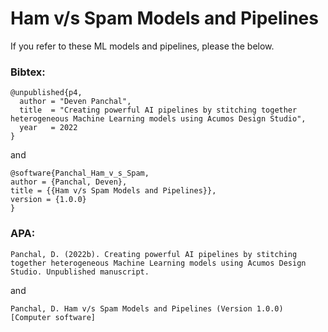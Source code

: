 # Ham v/s Spam Models and Pipelines


If you refer to these ML models and pipelines, please the below.

### Bibtex:
```
@unpublished{p4,
  author = "Deven Panchal",
  title  = "Creating powerful AI pipelines by stitching together heterogeneous Machine Learning models using Acumos Design Studio",
  year   = 2022
}
```
and
```
@software{Panchal_Ham_v_s_Spam,
author = {Panchal, Deven},
title = {{Ham v/s Spam Models and Pipelines}},
version = {1.0.0}
}
```

### APA:
```
Panchal, D. (2022b). Creating powerful AI pipelines by stitching together heterogeneous Machine Learning models using Acumos Design Studio. Unpublished manuscript.
```
and
```
Panchal, D. Ham v/s Spam Models and Pipelines (Version 1.0.0) [Computer software]
```
